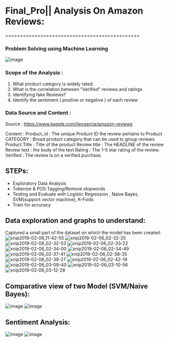 # Final_Pro|| Analysis On Amazon Reviews:
==============================================
### Problem Solving using Machine Learning
![image](https://user-images.githubusercontent.com/41707119/52385242-b2609300-2a4e-11e9-86c0-cfdc5ccf073a.png)
### Scope of the Analysis :

1. What product category is widely rated.
2. What is the correlation between “Verified” reviews and ratings 
3. Identifying fake Reviews?
4. Identify the sentiment ( positive or negative ) of each review

### Data Source and Content :

Source :  https://www.kaggle.com/lievgarcia/amazon-reviews

Content : 
Product_id             : The unique Product ID the review pertains to
Product CATEGORY : Broad product category that can be used to group reviews 
Product Title         : Title of the product
Review title            : The HEADLINE of the review
Review text             :  the body of the text 
Rating                      : The 1-5 star rating of the review.
Verified                   : The review is on a verified purchase.

STEPs:
-------
* Exploratory Data Analysis
* Tokenize & POS Tagging/Remove stopwords
* Testing and Evaluate with Logistic Regression , Naive Bayes, SVM(support vector machine), K-Folds
* Train for accuracy

Data exploration and graphs to understand:
------------------------------------------

Captured a small part of the dataset on which the model has been created:
![xnip2019-02-06_11-42-55](https://user-images.githubusercontent.com/41707119/52384818-04a0b480-2a4d-11e9-9b15-0e9c1ccb64cd.jpg)
![xnip2019-02-06_02-32-25](https://user-images.githubusercontent.com/41707119/52384805-04081e00-2a4d-11e9-8234-f70b41a992c8.jpg)
![xnip2019-02-06_02-32-53](https://user-images.githubusercontent.com/41707119/52384806-04081e00-2a4d-11e9-9702-d8c60e86ce22.jpg)
![xnip2019-02-06_02-33-22](https://user-images.githubusercontent.com/41707119/52384807-04081e00-2a4d-11e9-9fb3-b8e6503445d4.jpg)
![xnip2019-02-06_02-34-00](https://user-images.githubusercontent.com/41707119/52384808-04081e00-2a4d-11e9-8b42-d43b3d4e98e2.jpg)
![xnip2019-02-06_02-34-49](https://user-images.githubusercontent.com/41707119/52384809-04081e00-2a4d-11e9-84b4-6f0352e58e48.jpg)
![xnip2019-02-06_02-37-41](https://user-images.githubusercontent.com/41707119/52384811-04081e00-2a4d-11e9-879e-1977bde0ac13.jpg)
![xnip2019-02-06_02-38-35](https://user-images.githubusercontent.com/41707119/52384812-04081e00-2a4d-11e9-911a-0f86ca6430e7.jpg)
![xnip2019-02-06_02-39-27](https://user-images.githubusercontent.com/41707119/52384813-04a0b480-2a4d-11e9-8702-303f6f172bc2.jpg)
![xnip2019-02-06_02-42-19](https://user-images.githubusercontent.com/41707119/52384814-04a0b480-2a4d-11e9-9ae9-cb790cc65a28.jpg)
![xnip2019-02-06_03-09-40](https://user-images.githubusercontent.com/41707119/52384815-04a0b480-2a4d-11e9-9edd-a3110cce8f97.jpg)
![xnip2019-02-06_03-10-56](https://user-images.githubusercontent.com/41707119/52384816-04a0b480-2a4d-11e9-9959-a3dd2395ab83.jpg)
![xnip2019-02-06_03-12-28](https://user-images.githubusercontent.com/41707119/52384817-04a0b480-2a4d-11e9-9f24-152a7aab5e25.jpg)


Comparative view of two Model (SVM/Naive Bayes):
------------------------------------------------
![image](https://user-images.githubusercontent.com/41707119/52385094-23ec1180-2a4e-11e9-9d09-b6468624c372.png)
![image](https://user-images.githubusercontent.com/41707119/52385160-71687e80-2a4e-11e9-9458-476adef98869.png)

Sentiment Analysis:
-------------------
![image](https://user-images.githubusercontent.com/41707119/52385358-3286f880-2a4f-11e9-87ac-a5794d4f9d1c.png)
![image](https://user-images.githubusercontent.com/41707119/52385411-6c57ff00-2a4f-11e9-8775-2b007febedde.png)
